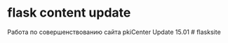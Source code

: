 ﻿# flask content update
 Работа по совершенствованию сайта pkiCenter
Update 15.01
#   f l a s k s i t e  
 
